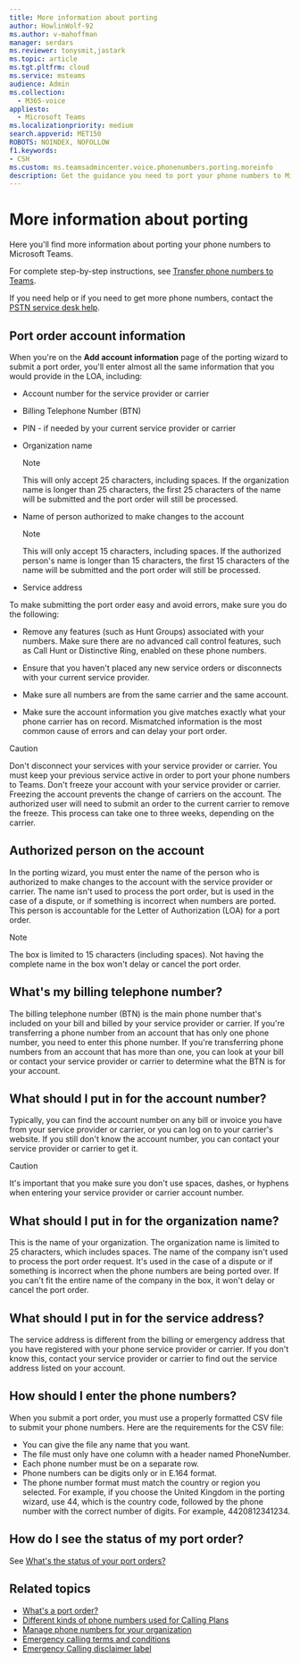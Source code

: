 ```yaml
---
title: More information about porting
author: HowlinWolf-92
ms.author: v-mahoffman
manager: serdars
ms.reviewer: tonysmit,jastark
ms.topic: article
ms.tgt.pltfrm: cloud
ms.service: msteams
audience: Admin
ms.collection: 
  - M365-voice
appliesto: 
  - Microsoft Teams
ms.localizationpriority: medium
search.appverid: MET150
ROBOTS: NOINDEX, NOFOLLOW
f1.keywords:
- CSH
ms.custom: ms.teamsadmincenter.voice.phonenumbers.porting.moreinfo 
description: Get the guidance you need to port your phone numbers to Microsoft Teams.
---
```


# More information about porting

Here you'll find more information about porting your phone numbers to Microsoft Teams.

For complete step-by-step instructions, see [Transfer phone numbers to Teams](transfer-phone-numbers-to-teams.md).

If you need help or if you need to get more phone numbers, contact the [PSTN service desk help](../manage-phone-numbers-for-your-organization/contact-pstn-service-desk.md).

## Port order account information

When you're on the **Add account information** page of the porting wizard to submit a port order, you'll  enter almost all the same information that you would provide in the LOA, including:
  
- Account number for the service provider or carrier
    
- Billing Telephone Number (BTN)
    
- PIN - if needed by your current service provider or carrier
    
- Organization name
    
    > [!NOTE]
    > This will only accept 25 characters, including spaces. If the organization name is longer than 25 characters, the first 25 characters of the name will be submitted and the port order will still be processed.
  
- Name of person authorized to make changes to the account
    
    > [!NOTE]
    > This will only accept 15 characters, including spaces. If the authorized person's name is longer than 15 characters, the first 15 characters of the name will be submitted and the port order will still be processed. 
  
- Service address
  
To make submitting the port order easy and avoid errors, make sure you do the following:
  
- Remove any features (such as Hunt Groups) associated with your numbers. Make sure there are no advanced call control features, such as Call Hunt or Distinctive Ring, enabled on these phone numbers.
    
- Ensure that you haven't placed any new service orders or disconnects with your current service provider.
    
- Make sure all numbers are from the same carrier and the same account.
    
- Make sure the account information you give matches exactly what your phone carrier has on record. Mismatched information is the most common cause of errors and can delay your port order.
    
> [!CAUTION]
> Don't disconnect your services with your service provider or carrier. You must keep your previous service active in order to port your phone numbers to Teams. Don't freeze your account with your service provider or carrier. Freezing the account prevents the change of carriers on the account. The authorized user will need to submit an order to the current carrier to remove the freeze. This process can take one to three weeks, depending on the carrier.

## Authorized person on the account

In the porting wizard, you must enter the name of the person who is authorized to make changes to the account with the service provider or carrier. The name isn't used to process the port order, but is used in the case of a dispute, or if something is incorrect when numbers are ported. This person is accountable for the Letter of Authorization (LOA) for a port order.
  
> [!NOTE]
> The box is limited to 15 characters (including spaces). Not having the complete name in the box won't delay or cancel the port order.
  
## What's my billing telephone number?

The billing telephone number (BTN) is the main phone number that's included on your bill and billed by your service provider or carrier. If you're transferring a phone number from an account that has only one phone number, you need to enter this phone number. If you're transferring phone numbers from an account that has more than one, you can look at your bill or contact your service provider or carrier to determine what the BTN is for your account.

## What should I put in for the account number?

Typically, you can find the account number on any bill or invoice you have from your service provider or carrier, or you can log on to your carrier's website. If you still don't know the account number, you can contact your service provider or carrier to get it.
  
> [!CAUTION]
>  It's important that you make sure you don't use spaces, dashes, or hyphens when entering your service provider or carrier account number.

## What should I put in for the organization name?

This is the name of your organization. The organization name is limited to 25 characters, which includes spaces. The name of the company isn't used to process the port order request. It's used in the case of a dispute or if something is incorrect when the phone numbers are being ported over. If you can't fit the entire name of the company in the box, it won't delay or cancel the port order.
  
## What should I put in for the service address?

The service address is different from the billing or emergency address that you have registered with your phone service provider or carrier. If you don't know this, contact your service provider or carrier to find out the service address listed on your account.

## How should I enter the phone numbers?
<a name="bkadding"> </a>

When you submit a port order, you must use a properly formatted CSV file to submit your phone numbers. Here are the requirements for the CSV file:

 - You can give the file any name that you want.
 - The file must only have one column with a header named PhoneNumber.
 - Each phone number must be on a separate row.
 - Phone numbers can be digits only or in E.164 format.
 - The phone number format must match the country or region you selected. For example, if you choose the United Kingdom in the porting wizard, use 44, which is the country code, followed by the phone number with the correct number of digits. For example, 4420812341234.

## How do I see the status of my port order?

See [What's the status of your port orders?](port-order-status.md)

## Related topics

- [What's a port order?](port-order-overview.md)
- [Different kinds of phone numbers used for Calling Plans](../different-kinds-of-phone-numbers-used-for-calling-plans.md)
- [Manage phone numbers for your organization](../manage-phone-numbers-for-your-organization/manage-phone-numbers-for-your-organization.md)
- [Emergency calling terms and conditions](../emergency-calling-terms-and-conditions.md)
- [Emergency Calling disclaimer label](https://github.com/MicrosoftDocs/OfficeDocs-SkypeForBusiness/blob/live/Teams/downloads/emergency-calling/emergency-calling-label-(en-us)-(v.1.0).zip?raw=true)
